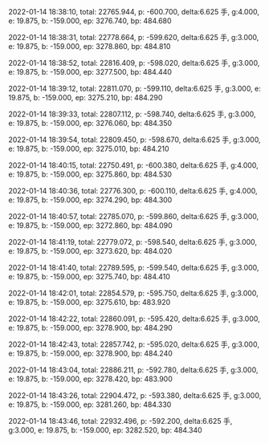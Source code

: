2022-01-14 18:38:10, total: 22765.944, p: -600.700, delta:6.625 手, g:4.000, e: 19.875, b: -159.000, ep: 3276.740, bp: 484.680

2022-01-14 18:38:31, total: 22778.664, p: -599.620, delta:6.625 手, g:3.000, e: 19.875, b: -159.000, ep: 3278.860, bp: 484.810

2022-01-14 18:38:52, total: 22816.409, p: -598.020, delta:6.625 手, g:3.000, e: 19.875, b: -159.000, ep: 3277.500, bp: 484.440

2022-01-14 18:39:12, total: 22811.070, p: -599.110, delta:6.625 手, g:3.000, e: 19.875, b: -159.000, ep: 3275.210, bp: 484.290

2022-01-14 18:39:33, total: 22807.112, p: -598.740, delta:6.625 手, g:3.000, e: 19.875, b: -159.000, ep: 3276.060, bp: 484.350

2022-01-14 18:39:54, total: 22809.450, p: -598.670, delta:6.625 手, g:3.000, e: 19.875, b: -159.000, ep: 3275.010, bp: 484.210

2022-01-14 18:40:15, total: 22750.491, p: -600.380, delta:6.625 手, g:4.000, e: 19.875, b: -159.000, ep: 3275.860, bp: 484.530

2022-01-14 18:40:36, total: 22776.300, p: -600.110, delta:6.625 手, g:4.000, e: 19.875, b: -159.000, ep: 3274.290, bp: 484.300

2022-01-14 18:40:57, total: 22785.070, p: -599.860, delta:6.625 手, g:3.000, e: 19.875, b: -159.000, ep: 3272.860, bp: 484.090

2022-01-14 18:41:19, total: 22779.072, p: -598.540, delta:6.625 手, g:3.000, e: 19.875, b: -159.000, ep: 3273.620, bp: 484.020

2022-01-14 18:41:40, total: 22789.595, p: -599.540, delta:6.625 手, g:3.000, e: 19.875, b: -159.000, ep: 3275.740, bp: 484.410

2022-01-14 18:42:01, total: 22854.579, p: -595.750, delta:6.625 手, g:3.000, e: 19.875, b: -159.000, ep: 3275.610, bp: 483.920

2022-01-14 18:42:22, total: 22860.091, p: -595.420, delta:6.625 手, g:3.000, e: 19.875, b: -159.000, ep: 3278.900, bp: 484.290

2022-01-14 18:42:43, total: 22857.742, p: -595.020, delta:6.625 手, g:3.000, e: 19.875, b: -159.000, ep: 3278.900, bp: 484.240

2022-01-14 18:43:04, total: 22886.211, p: -592.780, delta:6.625 手, g:3.000, e: 19.875, b: -159.000, ep: 3278.420, bp: 483.900

2022-01-14 18:43:26, total: 22904.472, p: -593.380, delta:6.625 手, g:3.000, e: 19.875, b: -159.000, ep: 3281.260, bp: 484.330

2022-01-14 18:43:46, total: 22932.496, p: -592.200, delta:6.625 手, g:3.000, e: 19.875, b: -159.000, ep: 3282.520, bp: 484.340